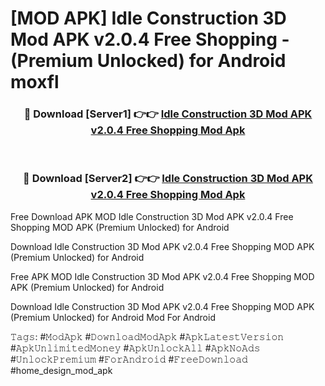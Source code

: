 # [MOD APK] Idle Construction 3D Mod APK v2.0.4 Free Shopping - (Premium Unlocked) for Android moxfl



<div align="center">
<h3>🔴 Download [Server1] 👉👉 <a href="https://momento.my/?title=Idle_Construction_3D_Mod_APK_v2.0.4_Free_Shopping">Idle Construction 3D Mod APK v2.0.4 Free Shopping Mod Apk</a></h3><br>

<h3>🔴 Download [Server2] 👉👉 <a href="https://momento.my/?title=Idle_Construction_3D_Mod_APK_v2.0.4_Free_Shopping">Idle Construction 3D Mod APK v2.0.4 Free Shopping Mod Apk</a></h3>
</div>



Free Download APK MOD Idle Construction 3D Mod APK v2.0.4 Free Shopping MOD APK (Premium Unlocked) for Android

Download Idle Construction 3D Mod APK v2.0.4 Free Shopping MOD APK (Premium Unlocked) for Android

Free APK MOD Idle Construction 3D Mod APK v2.0.4 Free Shopping MOD APK (Premium Unlocked) for Android

Download Idle Construction 3D Mod APK v2.0.4 Free Shopping MOD APK (Premium Unlocked) for Android Mod For Android

𝚃𝚊𝚐𝚜: #𝙼𝚘𝚍𝙰𝚙𝚔 #𝙳𝚘𝚠𝚗𝚕𝚘𝚊𝚍𝙼𝚘𝚍𝙰𝚙𝚔 #𝙰𝚙𝚔𝙻𝚊𝚝𝚎𝚜𝚝𝚅𝚎𝚛𝚜𝚒𝚘𝚗 #𝙰𝚙𝚔𝚄𝚗𝚕𝚒𝚖𝚒𝚝𝚎𝚍𝙼𝚘𝚗𝚎𝚢 #𝙰𝚙𝚔𝚄𝚗𝚕𝚘𝚌𝚔𝙰𝚕𝚕 #𝙰𝚙𝚔𝙽𝚘𝙰𝚍𝚜 #𝚄𝚗𝚕𝚘𝚌𝚔𝙿𝚛𝚎𝚖𝚒𝚞𝚖 #𝙵𝚘𝚛𝙰𝚗𝚍𝚛𝚘𝚒𝚍 #𝙵𝚛𝚎𝚎𝙳𝚘𝚠𝚗𝚕𝚘𝚊𝚍 #home_design_mod_apk
